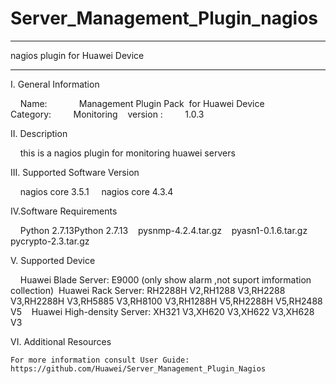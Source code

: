 # Server_Management_Plugin_nagios

**********************************************************************************
nagios plugin for Huawei Device
**********************************************************************************

I. General Information 

    Name:             Management Plugin Pack  for Huawei Device    
    Category:         Monitoring    
    version :         1.0.3
    
II. Description

    this is a nagios plugin for monitoring huawei servers 
    
III. Supported Software Version

    nagios core 3.5.1     nagios core 4.3.4      
    
IV.Software Requirements

    Python 2.7.13Python 2.7.13    pysnmp-4.2.4.tar.gz    pyasn1-0.1.6.tar.gz    pycrypto-2.3.tar.gz
    
V. Supported Device

    Huawei Blade Server: E9000 (only show alarm ,not suport imformation collection) 
    Huawei Rack Server: RH2288H V2,RH1288 V3,RH2288 V3,RH2288H V3,RH5885 V3,RH8100 V3,RH1288H V5,RH2288H V5,RH2488 V5    
    Huawei High-density Server: XH321 V3,XH620 V3,XH622 V3,XH628 V3 
    
VI. Additional Resources

    For more information consult User Guide: https://github.com/Huawei/Server_Management_Plugin_Nagios 
